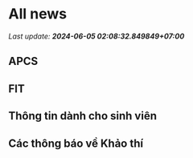 # All news
_Last update: **2024-06-05 02:08:32.849849+07:00**_
## APCS
## FIT

## Thông tin dành cho sinh viên

## Các thông báo về Khảo thí

